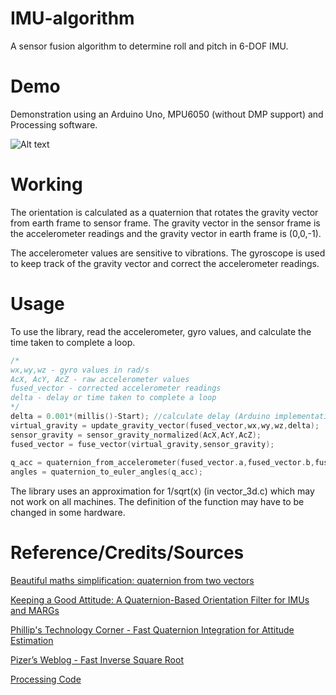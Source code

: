 # IMU-algorithm
A sensor fusion algorithm to determine roll and pitch in 6-DOF IMU.

# Demo
Demonstration using an Arduino Uno, MPU6050 (without DMP support) and Processing software. 

![Alt text](https://github.com/rbv188/IMU-algorithm/blob/master/demo_gifs/gif_1.gif)

# Working
The orientation is calculated as a quaternion that rotates the gravity vector from earth frame to sensor frame. The gravity vector in the sensor frame is the accelerometer readings and the gravity vector in earth frame is (0,0,-1).

The accelerometer values are sensitive to vibrations. The gyroscope is used to keep track of the gravity vector and correct the accelerometer readings.

# Usage
To use the library, read the accelerometer, gyro values, and calculate the time taken to complete a loop.

```C
/*
wx,wy,wz - gyro values in rad/s
AcX, AcY, AcZ - raw accelerometer values
fused_vector - corrected accelerometer readings
delta - delay or time taken to complete a loop
*/
delta = 0.001*(millis()-Start); //calculate delay (Arduino implementation)
virtual_gravity = update_gravity_vector(fused_vector,wx,wy,wz,delta);
sensor_gravity = sensor_gravity_normalized(AcX,AcY,AcZ);
fused_vector = fuse_vector(virtual_gravity,sensor_gravity);
  
q_acc = quaternion_from_accelerometer(fused_vector.a,fused_vector.b,fused_vector.c);
angles = quaternion_to_euler_angles(q_acc);
```

The library uses an approximation for 1/sqrt(x) (in vector_3d.c) which may not work on all machines. The definition of the function may have to be changed in some hardware.  

# Reference/Credits/Sources

[Beautiful maths simplification: quaternion from two vectors](http://lolengine.net/blog/2013/09/18/beautiful-maths-quaternion-from-vectors)

[Keeping a Good Attitude: A Quaternion-Based Orientation Filter for IMUs and MARGs](https://www.mdpi.com/1424-8220/15/8/19302)

[Phillip's Technology Corner - Fast Quaternion Integration for Attitude Estimation](https://philstech.blogspot.com/2014/09/fast-quaternion-integration-for.html)

[Pizer’s Weblog - Fast Inverse Square Root](https://pizer.wordpress.com/2008/10/12/fast-inverse-square-root/)

[Processing Code](https://www.arduino.cc/en/Tutorial/Genuino101CurieIMUOrientationVisualiser)
